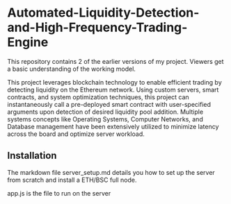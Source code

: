 # Automated-Liquidity-Detection-and-High-Frequency-Trading-Engine

This repository contains 2 of the earlier versions of my project. Viewers get a basic understanding of the working model.

This project leverages blockchain technology to enable efficient trading by detecting liquidity on the Ethereum network. Using custom servers, smart contracts, and system optimization techniques, this project can instantaneously call a pre-deployed smart contract with user-specified arguments upon detection of desired liquidity pool addition. Multiple systems concepts like Operating Systems, Computer Networks, and Database management have been extensively utilized to minimize latency across the board and optimize server workload.

## Installation

The markdown file server_setup.md details you how to set up the server from scratch and install a ETH/BSC full node.

app.js is the file to run on the server
